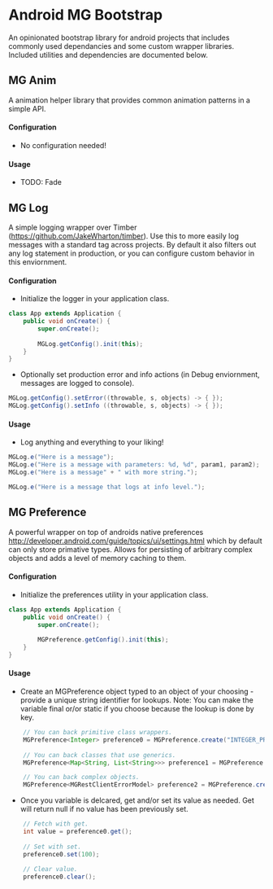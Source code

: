 # Android MG Bootstrap
An opinionated bootstrap library for android projects that includes commonly used dependancies and some custom wrapper libraries.  Included utilities and dependencies are documented below.

## MG Anim

A animation helper library that provides common animation patterns in a simple API.

#### Configuration

- No configuration needed!

#### Usage

- TODO: Fade

## MG Log

A simple logging wrapper over Timber (https://github.com/JakeWharton/timber).  Use this to more easily log messages with a standard tag across projects.  By default it also filters out any log statement in production, or you can configure custom behavior in this enviornment.

#### Configuration

- Initialize the logger in your application class.

```java
class App extends Application {
    public void onCreate() {
        super.onCreate();
        
        MGLog.getConfig().init(this);
    }
}
```

- Optionally set production error and info actions (in Debug enviornment, messages are logged to console).

```java
MGLog.getConfig().setError((throwable, s, objects) -> { });
MGLog.getConfig().setInfo ((throwable, s, objects) -> { });
```

#### Usage

- Log anything and everything to your liking!

```java
MGLog.e("Here is a message");
MGLog.e("Here is a message with parameters: %d, %d", param1, param2);
MGLog.e("Here is a message" + " with more string.");

MGLog.e("Here is a message that logs at info level.");
```

## MG Preference

A powerful wrapper on top of androids native preferences http://developer.android.com/guide/topics/ui/settings.html which by default can only store primative types.  Allows for persisting of arbitrary complex objects and adds a level of memory caching to them.

#### Configuration

- Initialize the preferences utility in your application class.

```java
class App extends Application {
    public void onCreate() {
        super.onCreate();
        
        MGPreference.getConfig().init(this);
    }
}
```

#### Usage

- Create an MGPreference object typed to an object of your choosing - provide a unique string identifier for lookups. Note:  You can make the variable final or/or static if you choose because the lookup is done by key.

```java
    // You can back primitive class wrappers.
    MGPreference<Integer> preference0 = MGPreference.create("INTEGER_PREFERENCE");
    
    // You can back classes that use generics.
    MGPreference<Map<String, List<String>>> preference1 = MGPreference.create("MAP_PREFERENCE");

    // You can back complex objects.
    MGPreference<MGRestClientErrorModel> preference2 = MGPreference.create("OBJECT_PREFERENCE");
```

- Once you variable is delcared, get and/or set its value as needed.  Get will return null if no value has been previously set.

```java
    // Fetch with get.
    int value = preference0.get();
    
    // Set with set.
    preference0.set(100);
    
    // Clear value.
    preference0.clear();
```
